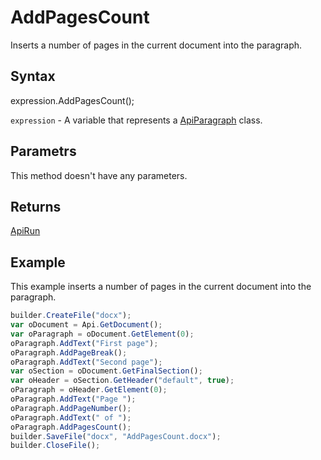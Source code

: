 # AddPagesCount

Inserts a number of pages in the current document into the paragraph.

## Syntax

expression.AddPagesCount();

`expression` - A variable that represents a [ApiParagraph](../ApiParagraph.md) class.

## Parametrs

This method doesn't have any parameters.

## Returns

[ApiRun](../../ApiRun/ApiRun.md)

## Example

This example inserts a number of pages in the current document into the paragraph.

```javascript
builder.CreateFile("docx");
var oDocument = Api.GetDocument();
var oParagraph = oDocument.GetElement(0);
oParagraph.AddText("First page");
oParagraph.AddPageBreak();
oParagraph.AddText("Second page");
var oSection = oDocument.GetFinalSection();
var oHeader = oSection.GetHeader("default", true);
oParagraph = oHeader.GetElement(0);
oParagraph.AddText("Page ");
oParagraph.AddPageNumber();
oParagraph.AddText(" of ");
oParagraph.AddPagesCount();
builder.SaveFile("docx", "AddPagesCount.docx");
builder.CloseFile();
```